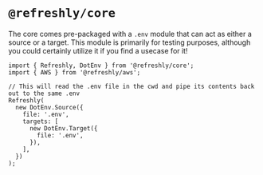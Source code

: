 # `@refreshly/core`

The core comes pre-packaged with a `.env` module that can act as either a source or a target.
This module is primarily for testing purposes, although you could certainly utilize it if you find a usecase for it!

```tsx
import { Refreshly, DotEnv } from '@refreshly/core';
import { AWS } from '@refreshly/aws';

// This will read the .env file in the cwd and pipe its contents back out to the same .env
Refreshly(
  new DotEnv.Source({
    file: '.env',
    targets: [
      new DotEnv.Target({
        file: '.env',
      }),
    ],
  })
);
```

